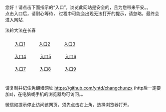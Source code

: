 您好！请点击下面指示的“入口”，浏览此网站是安全的，且为您带来平安。。 <br/>
点击入口后，请耐心等待， 过程中可能会出现无法打开的提示，请忽略，最终会进入网站. </br>

法轮大法在长春<br/>
<div style="padding:10px"><a style="margin:20px" target="_blank" href="https://d22jyvmckiu8kh.cloudfront.net/2Qpsp?bnonl" id="ccLink1" rel="nofollow">入口1</a> <a target="_blank" style="margin:20px" href="https://d2uf4lhh87rbhr.cloudfront.net/2Qpsp?bzlycxuf" id="ccLink2" rel="nofollow">入口2</a> <a style="margin:20px" target="_blank" href="https://d1qk4c0u2r7l1w.cloudfront.net/2Qpsp?wwtaotpv" id="ccLink3" rel="nofollow">入口3</a></div>

<div style="padding:10px" ><a style="margin:20px" target="_blank" href="https://d22jyvmckiu8kh.cloudfront.net/2Qpsp?bnonl" id="ccLink4" rel="nofollow">入口4</a> <a style="margin:20px" href="https://d2uf4lhh87rbhr.cloudfront.net/2Qpsp?bzlycxuf" target="_blank" id="ccLink5" rel="nofollow">入口5</a> <a style="margin:20px" href="https://d1qk4c0u2r7l1w.cloudfront.net/2Qpsp?wwtaotpv" target="_blank" id="ccLink6" rel="nofollow">入口6</a></div>

<div style="padding:10px"><a style="margin:20px" target="_blank" href="https://d22jyvmckiu8kh.cloudfront.net/2Qpsp?bnonl" id="ccLink7" rel="nofollow">入口7</a> <a style="margin:20px" href="https://d2uf4lhh87rbhr.cloudfront.net/2Qpsp?bzlycxuf" target="_blank" id="ccLink8" rel="nofollow">入口8</a> <a style="margin:20px" target="_blank" href="https://d1qk4c0u2r7l1w.cloudfront.net/2Qpsp?wwtaotpv" id="ccLink9" rel="nofollow">入口9</a></div>

<br/>



请复制并记住免翻墙网址 https://github.com/yntd/changchunzx (http后一定要加s)，在电脑或手机的浏览器均可访问。。<br/>

微信如提示停止访问该网页，须先点击右上角，选择浏览器打开。
